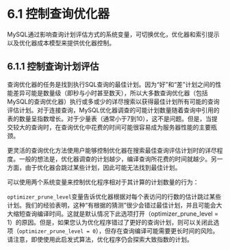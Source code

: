 # 6.1 控制查询优化器

MySQL通过影响查询计划评估方式的系统变量，可切换优化，优化器和索引提示以及优化器成本模型来提供优化器控制。

## 6.1.1 控制查询计划评估

查询优化器的任务是找到执行SQL查询的最佳计划。因为“好”和“差”计划之间的性能差异可能是数量级（即秒与小时甚至数天），所以大多数查询优化器（包括MySQL的查询优化器）执行或多或少的详尽搜索以获得最佳计划所有可能的查询评估计划。对于连接查询，MySQL优化器调查的可能计划数量随着查询中引用的表的数量呈指数增长。对于少量表（通常小于7到10），这不是问题。但是，当提交较大的查询时，在查询优化中花费的时间可能很容易成为服务器性能的主要瓶颈。

更灵活的查询优化方法使用户能够控制优化器在搜索最佳查询评估计划时的详尽程度。一般的想法是，优化器调查的计划越少，编译查询所花费的时间就越少。另一方面，由于优化器会跳过某些计划，因此可能无法找到最佳计划。

可以使用两个系统变量来控制优化程序相对于其计算的计划数量的行为：

`optimizer_prune_level`变量告诉优化器根据对每个表访问的行数的估计跳过某些计划。我们的经验表明，这种“有根据的猜测”很少会错过最佳计划，并且可能会大大缩短查询编译时间。这就是默认情况下此选项打开（optimizer_prune_level = 1）的原因。但是，如果您认为优化程序错过了更好的查询计划，则可以关闭此选项（`optimizer_prune_level = 0`），但存在查询编译可能需要更长时间的风险。请注意，即使使用此启发式算法，优化程序仍会探索大致指数的计划。





















































